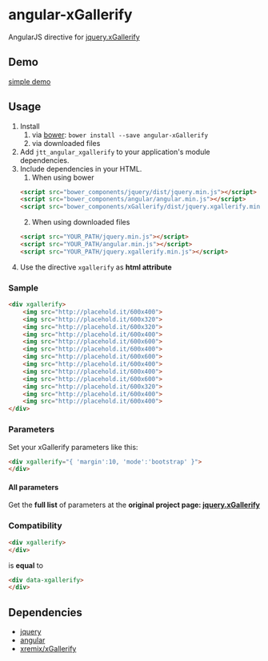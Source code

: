 # angular-xGallerify
AngularJS directive for [jquery.xGallerify](https://github.com/xremix/xGallerify)

## Demo

[simple demo](https://rawgit.com/JohnnyTheTank/angular-xGallerify/master/demo/index.html)

## Usage

1. Install
    1. via [bower](http://bower.io/): `bower install --save angular-xGallerify`
    2. via downloaded files
2. Add `jtt_angular_xgallerify` to your application's module dependencies.
3. Include dependencies in your HTML.
    1. When using bower
    ```html
    <script src="bower_components/jquery/dist/jquery.min.js"></script>
    <script src="bower_components/angular/angular.min.js"></script>
    <script src="bower_components/xGallerify/dist/jquery.xgallerify.min.js"></script>
    ```
    2. When using downloaded files
    ```html
    <script src="YOUR_PATH/jquery.min.js"></script>
    <script src="YOUR_PATH/angular.min.js"></script>
    <script src="YOUR_PATH/jquery.xgallerify.min.js"></script>
    ```
4. Use the directive `xgallerify` as **html attribute**

### Sample
```HTML
<div xgallerify>
    <img src="http://placehold.it/600x400">
    <img src="http://placehold.it/600x320">
    <img src="http://placehold.it/600x320">
    <img src="http://placehold.it/600x400">
    <img src="http://placehold.it/600x600">
    <img src="http://placehold.it/600x400">
    <img src="http://placehold.it/600x600">
    <img src="http://placehold.it/600x400">
    <img src="http://placehold.it/600x400">
    <img src="http://placehold.it/600x600">
    <img src="http://placehold.it/600x320">
    <img src="http://placehold.it/600x400">
    <img src="http://placehold.it/600x400">
</div>
```

### Parameters
Set your xGallerify parameters like this:
```HTML
<div xgallerify="{ 'margin':10, 'mode':'bootstrap' }">
</div>
```
#### All parameters
Get the **full list** of parameters at the **original project page: [jquery.xGallerify](https://github.com/xremix/xGallerify#parameters)**

### Compatibility
```HTML
<div xgallerify>
</div>
```
is **equal** to
```HTML
<div data-xgallerify>
</div>
```

## Dependencies
 - [jquery](https://github.com/jquery/jquery)
 - [angular](https://github.com/angular/angular)
 - [xremix/xGallerify](https://github.com/xremix/xGallerify)

